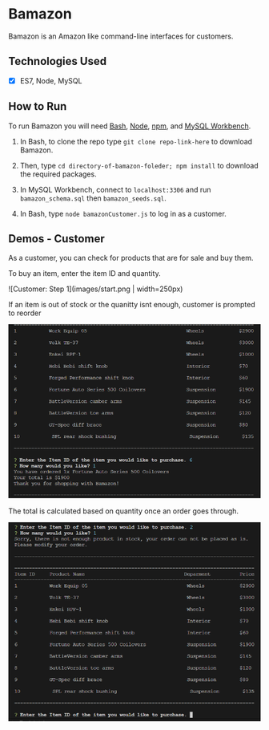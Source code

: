 # Bamazon
Bamazon is an Amazon like command-line interfaces for customers.


## Technologies Used
- [x] ES7, Node, MySQL


## How to Run
To run Bamazon you will need [Bash](https://git-scm.com/downloads/), [Node](https://nodejs.org/en/), [npm](https://www.npmjs.com/get-npm?utm_source=house&utm_medium=homepage&utm_campaign=free%20orgs&utm_term=Install%20npm), and [MySQL Workbench](https://dev.mysql.com/downloads/workbench/).

1. In Bash, to clone the repo type `git clone repo-link-here` to download Bamazon.


2. Then, type `cd directory-of-bamazon-foleder; npm install` to download the required packages.


3. In MySQL Workbench, connect to `localhost:3306` and run `bamazon_schema.sql` then `bamazon_seeds.sql`.


4. In Bash, type `node bamazonCustomer.js` to log in as a customer.



## Demos - Customer

As a customer, you can check for products that are for sale and buy them.

To buy an item, enter the item ID and quantity. 

![Customer: Step 1](images/start.png | width=250px)

If an item is out of stock or the quanitty isnt enough, customer is prompted to reorder

![How to Run: Step 2](images/order.png?raw=true)

The total is calculated based on quantity once an order goes through.

![How to Run: Step 3](images/oos.png?raw=true)
